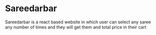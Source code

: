 # Sareedarbar 

Sareedarbar is a react based website in which user can select any saree any number of times and they will get them and total price in their cart

